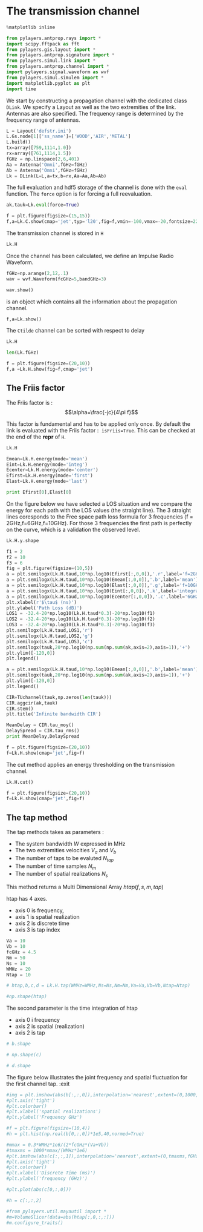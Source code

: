 # The transmission channel

```python
%matplotlib inline
```

```python
from pylayers.antprop.rays import *
import scipy.fftpack as fft
from pylayers.gis.layout import *
from pylayers.antprop.signature import *
from pylayers.simul.link import *
from pylayers.antprop.channel import *
import pylayers.signal.waveform as wvf
from pylayers.simul.simulem import *
import matplotlib.pyplot as plt
import time
```

We start by constructing a propagation channel with the dedicated class `DLink`.
We specify a Layout as well as the two extremities of the link. Antennas are also specified. The frequency range is determined by the frequency range of antennas.

```python
L = Layout('defstr.ini')
L.Gs.node[1]['ss_name']=['WOOD','AIR','METAL']
L.build()
tx=array([759,1114,1.0])
rx=array([761,1114,1.5])
fGHz = np.linspace(2,6,401)
Aa = Antenna('Omni',fGHz=fGHz)
Ab = Antenna('Omni',fGHz=fGHz)
Lk = DLink(L=L,a=tx,b=rx,Aa=Aa,Ab=Ab)
```

The full evaluation and hdf5 storage of the channel is done with the `eval` function. The `force` option is for forcing a full reevaluation.

```python
ak,tauk=Lk.eval(force=True)
```

```python
f = plt.figure(figsize=(15,15))
f,a=Lk.C.show(cmap='jet',typ='l20',fig=f,vmin=-100,vmax=-20,fontsize=22)
```

The transmission channel is stored in `H`

```python
Lk.H
```

Once the channel has been calculated, we define an Impulse Radio Waveform.

```python
fGHz=np.arange(2,12,.1)
wav = wvf.Waveform(fcGHz=5,bandGHz=3)
```

```python
wav.show()
```

is an object which contains all the information about the
propagation channel.

```python
f,a=Lk.show()
```

The `Ctilde` channel can be sorted with respect to delay

```python
Lk.H
```

```python
len(Lk.fGHz)
```

```python
f = plt.figure(figsize=(20,10))
f,a =Lk.H.show(fig=f,cmap='jet')
```

## The Friis factor

The Friis factor is : $$\alpha=\frac{-jc}{4\pi f}$$

This factor is fundamental and has to be applied only once. By default the link is evaluated with the Friis factor :  `isFriis=True`. This can be checked at the end of the __repr__ of `H`.

```python
Lk.H
```

```python
Emean=Lk.H.energy(mode='mean')
Eint=Lk.H.energy(mode='integ')
Ecenter=Lk.H.energy(mode='center')
Efirst=Lk.H.energy(mode='first')
Elast=Lk.H.energy(mode='last')
```

```python
print Efirst[0],Elast[0]
```

On the figure below we have selected a LOS situation and we compare the energy for each path with the LOS values (the straight line). The 3 straight lines coresponds to the Free space path loss formula for 3 frequencies (f = 2GHz,f=6GHz,f=10GHz). For those 3 frequencies the first path is perfectly on the curve, which is a validation the observed level.

```python
Lk.H.y.shape
```

```python
f1 = 2
f2 = 10
f3 = 6
fig = plt.figure(figsize=(10,5))
a = plt.semilogx(Lk.H.taud,10*np.log10(Efirst[:,0,0]),'.r',label='f=2GHz')
a = plt.semilogx(Lk.H.taud,10*np.log10(Emean[:,0,0]),'.b',label='mean')
a = plt.semilogx(Lk.H.taud,10*np.log10(Elast[:,0,0]),'.g',label='f=10GHz')
a = plt.semilogx(Lk.H.taud,10*np.log10(Eint[:,0,0]),'.k',label='integral')
a = plt.semilogx(Lk.H.taud,10*np.log10(Ecenter[:,0,0]),'.c',label='6GHz')
plt.xlabel(r'$\tau$ (ns)')
plt.ylabel('Path Loss (dB)')
LOS1 = -32.4-20*np.log10(Lk.H.taud*0.3)-20*np.log10(f1)
LOS2 = -32.4-20*np.log10(Lk.H.taud*0.3)-20*np.log10(f2)
LOS3 = -32.4-20*np.log10(Lk.H.taud*0.3)-20*np.log10(f3)
plt.semilogx(Lk.H.taud,LOS1,'r')
plt.semilogx(Lk.H.taud,LOS2,'g')
plt.semilogx(Lk.H.taud,LOS3,'c')
plt.semilogx(tauk,20*np.log10(np.sum(np.sum(ak,axis=2),axis=1)),'+')
plt.ylim([-120,0])
plt.legend()
```

```python
a = plt.semilogx(Lk.H.taud,10*np.log10(Emean[:,0,0]),'.b',label='mean')
plt.semilogx(tauk,20*np.log10(np.sum(np.sum(ak,axis=2),axis=1)),'+')
plt.ylim([-120,0])
plt.legend()
```

```python
CIR=TUchannel(tauk,np.zeros(len(tauk)))
CIR.aggcir(ak,tauk)
CIR.stem()
plt.title('Infinite bandwidth CIR')
```

```python
MeanDelay = CIR.tau_moy()
DelaySpread = CIR.tau_rms()
print MeanDelay,DelaySpread
```

```python
f = plt.figure(figsize=(20,10))
f=Lk.H.show(cmap='jet',fig=f)
```

The cut method applies an energy thresholding on the transmission channel.

```python
Lk.H.cut()
```

```python
f = plt.figure(figsize=(20,10))
f=Lk.H.show(cmap='jet',fig=f)
```

## The tap method

The tap methods takes as parameters :
+ The system bandwidth $W$ expressed in MHz
+ The two extremities velocities $V_a$ and $V_b$
+ The number of taps to be evaluted $N_{tap}$
+ The number of time samples $N_m$
+ The number of spatial realizations $N_s$

This method returns a Multi Dimensional Array $htap(f,s,m,tap)$

htap has 4 axes.

+ axis 0 is frequency,
+ axis 1 is spatial realization
+ axis 2 is discrete time
+ axis 3 is tap index

```python
Va = 10
Vb = 10
fcGHz = 4.5
Nm = 50
Ns = 10
WMHz = 20
Ntap = 10
```

```python
# htap,b,c,d = Lk.H.tap(WMHz=WMHz,Ns=Ns,Nm=Nm,Va=Va,Vb=Vb,Ntap=Ntap)
```

```python
#np.shape(htap)
```

The second parameter is the time integration of htap

+ axis 0 i frequency
+ axis 2 is spatial (realization)
+ axis 2 is tap

```python
# b.shape
```

```python
# np.shape(c)
```

```python
# d.shape
```

The figure below illustrates the joint frequency and spatial fluctuation for the first channel tap. :exit

```python
#img = plt.imshow(abs(b[:,:,0]),interpolation='nearest',extent=(0,1000,fGHz[-1],fGHz[0]))
#plt.axis('tight')
#plt.colorbar()
#plt.xlabel('spatial realizations')
#plt.ylabel('Frequency GHz')
```

```python
#f = plt.figure(figsize=(10,4))
#h = plt.hist(np.real(b[0,:,0])*1e5,40,normed=True)
```

```python
#mmax = 0.3*WMHz*1e6/(2*fcGHz*(Va+Vb))
#tmaxms = 1000*mmax/(WMHz*1e6)
#plt.imshow(abs(c[:,:,1]),interpolation='nearest',extent=(0,tmaxms,fGHz[-1],fGHz[0]))
#plt.axis('tight')
#plt.colorbar()
#plt.xlabel('Discrete Time (ms)')
#plt.ylabel('frequency (GHz)')
```

```python
#plt.plot(abs(c[0,:,0]))
```

```python
#h = c[:,:,2]
```

```python
#from pylayers.util.mayautil import *
#m=VolumeSlicer(data=abs(htap[:,0,:,:]))
#m.configure_traits()
```

